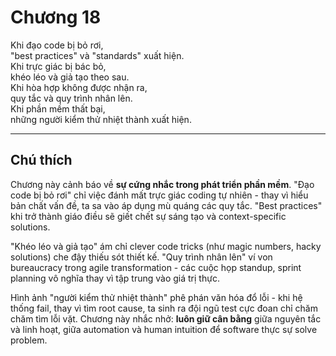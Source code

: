 # Chương 18  

Khi đạo code bị bỏ rơi,  
"best practices" và "standards" xuất hiện.  
Khi trực giác bị bác bỏ,  
khéo léo và giả tạo theo sau.  
Khi hòa hợp không được nhận ra,  
quy tắc và quy trình nhân lên.  
Khi phần mềm thất bại,  
những người kiểm thử nhiệt thành xuất hiện.  

---

## Chú thích  

Chương này cảnh báo về **sự cứng nhắc trong phát triển phần mềm**. "Đạo code bị bỏ rơi" chỉ việc đánh mất trực giác coding tự nhiên - thay vì hiểu bản chất vấn đề, ta sa vào áp dụng mù quáng các quy tắc. "Best practices" khi trở thành giáo điều sẽ giết chết sự sáng tạo và context-specific solutions.  

"Khéo léo và giả tạo" ám chỉ clever code tricks (như magic numbers, hacky solutions) che đậy thiếu sót thiết kế. "Quy trình nhân lên" ví von bureaucracy trong agile transformation - các cuộc họp standup, sprint planning vô nghĩa thay vì tập trung vào giá trị thực.  

Hình ảnh "người kiểm thử nhiệt thành" phê phán văn hóa đổ lỗi - khi hệ thống fail, thay vì tìm root cause, ta sinh ra đội ngũ test cực đoan chỉ chăm chăm tìm lỗi vặt. Chương này nhắc nhở: **luôn giữ cân bằng** giữa nguyên tắc và linh hoạt, giữa automation và human intuition để software thực sự solve problem. 